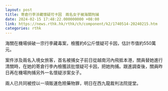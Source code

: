 ```yaml
---
layout: post
title: 寄倉行李涉藏懷疑可卡因　兩名女子被海關拘捕
date: 2024-02-15 17:48:22.000000000 +08:00
link: https://news.rthk.hk/rthk/ch/component/k2/1740514-20240215.htm
categories: rthk
---
```


海關在機場偵破一宗行李藏毒案，檢獲約6公斤懷疑可卡因，估計市值約550萬元。

案件涉及兩名入境女旅客，首名被捕女子前日從越南河內飛抵本港，關員替她進行清關時，在她的寄倉行李內檢獲該批懷疑可卡因，把她拘捕。跟進調查後，關員昨日再在機場拘捕另外一名懷疑涉案女子。

兩人已共同被控以一項販運危險藥物罪，明日在西九龍裁判法院提堂。
